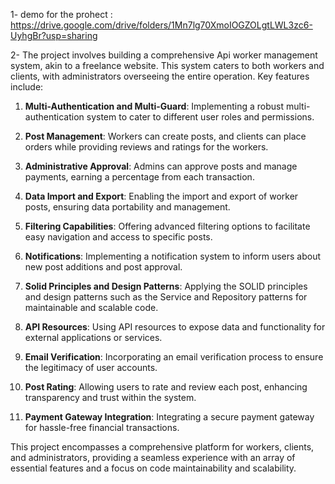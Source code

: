 1- demo for the prohect : 
https://drive.google.com/drive/folders/1Mn7lg70XmoIOGZOLgtLWL3zc6-UyhgBr?usp=sharing

2- The project involves building a comprehensive Api worker management system, akin to a freelance website. This system caters to both workers and clients, with administrators overseeing the entire operation. Key features include:

1. **Multi-Authentication and Multi-Guard**: Implementing a robust multi-authentication system to cater to different user roles and permissions.

2. **Post Management**: Workers can create posts, and clients can place orders while providing reviews and ratings for the workers.

3. **Administrative Approval**: Admins can approve posts and manage payments, earning a percentage from each transaction.

4. **Data Import and Export**: Enabling the import and export of worker posts, ensuring data portability and management.

5. **Filtering Capabilities**: Offering advanced filtering options to facilitate easy navigation and access to specific posts.

6. **Notifications**: Implementing a notification system to inform users about new post additions and post approval.

7. **Solid Principles and Design Patterns**: Applying the SOLID principles and design patterns such as the Service and Repository patterns for maintainable and scalable code.

8. **API Resources**: Using API resources to expose data and functionality for external applications or services.

9. **Email Verification**: Incorporating an email verification process to ensure the legitimacy of user accounts.

10. **Post Rating**: Allowing users to rate and review each post, enhancing transparency and trust within the system.

11. **Payment Gateway Integration**: Integrating a secure payment gateway for hassle-free financial transactions.

This project encompasses a comprehensive platform for workers, clients, and administrators, providing a seamless experience with an array of essential features and a focus on code maintainability and scalability.
